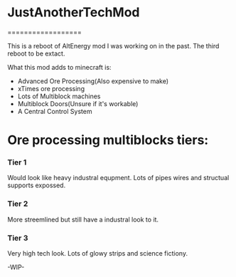# JustAnotherTechMod
==================

This is a reboot of AltEnergy mod I was working on in the past. The third reboot to be extact.

What this mod adds to minecraft is:
* Advanced Ore Processing(Also expensive to make)
* xTimes ore processing
* Lots of Multiblock machines
* Multiblock Doors(Unsure if it's workable)
* A Central Control System

# Ore processing multiblocks tiers:

### **Tier 1**
  Would look like heavy industral equpment. Lots of pipes wires and structual supports expossed.

### **Tier 2**
  More streemlined but still have a industral look to it.

### **Tier 3**
  Very high tech look. Lots of glowy strips and science fictiony.

-WIP-
